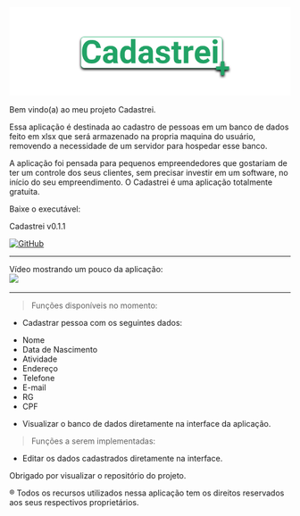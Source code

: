 ![Screenshot](source/resources/img/logos/logomain.png)

Bem vindo(a) ao meu projeto Cadastrei.

Essa aplicação é destinada ao cadastro de pessoas em um banco de dados feito em xlsx que será armazenado na propria maquina do usuário,
removendo a necessidade de um servidor para hospedar esse banco.

A aplicação foi pensada para pequenos empreendedores que gostariam de ter um controle dos seus clientes, sem precisar investir em um software,
no início do seu empreendimento. O Cadastrei é uma aplicação totalmente gratuita.  


Baixe o executável:  

Cadastrei v0.1.1

<a href="https://github.com/Thalmonn/cadastrei/releases/download/v0.1.1/cadastrei_0.1.1.rar">
  <img src="source/resources/img/icons/download.ico" alt="GitHub" width="50" height="50">
</a>

- - -

Vídeo mostrando um pouco da aplicação:  
[<img src="https://img.youtube.com/vi/7z73jeVlf9Q/maxresdefault.jpg" width="25%">](https://youtu.be/7z73jeVlf9Q)  

- - -

> Funções disponíveis no momento:

* Cadastrar pessoa com os seguintes dados:
- Nome
- Data de Nascimento
- Atividade
- Endereço
- Telefone
- E-mail
- RG
- CPF

* Visualizar o banco de dados diretamente na interface da aplicação.

> Funções a serem implementadas:

* Editar os dados cadastrados diretamente na interface.

Obrigado por visualizar o repositório do projeto.

® Todos os recursos utilizados nessa aplicação tem os direitos reservados aos seus respectivos proprietários.  

